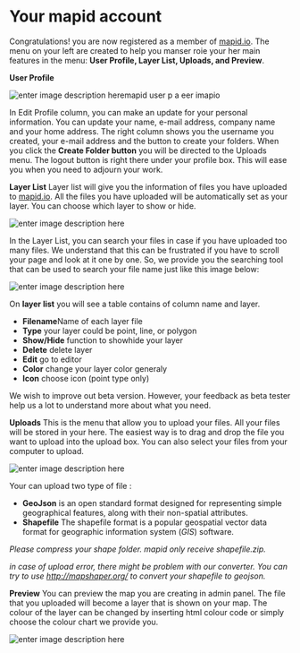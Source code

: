 # Your mapid account

Congratulations! you are now registered as a member of [mapid.io](http://mapid.io). The menu on your left are created to help you manser roie your her main features in the menu: **User Profile, Layer List, Uploads, and Preview**.


 **User Profile**

![enter image description heremapid user p a eer imapio](https://s3.amazonaws.com/docs.mapid.io/images/Screen+Shot+2018-08-24+at+13.25.16.png)

In Edit Profile column, you can make an update for your personal information. You can update your name, e-mail address, company name and your home address. The right column shows you the username you created, your e-mail address and the button to create your folders. When you click the **Create Folder button** you will be directed to the Uploads menu. The logout button is right there under your profile box. This will ease you when you need to adjourn your work.


**Layer List**
Layer list will give you the information of files you have uploaded to [mapid.io](http://mapid.io). All the files you have uploaded will be automatically set as your layer. You can choose which layer to show or hide.

![enter image description here](https://s3.amazonaws.com/docs.mapid.io/images/Screen+Shot+2018-08-24+at+13.32.19.png)

In the Layer List, you can search your files in case if you have uploaded too many files. We understand that this can be frustrated if you have to scroll your page and look at it one by one. So, we provide you the searching tool that can be used to search your file name just like this image below:

![enter image description here](https://s3.amazonaws.com/docs.mapid.io/images/Screen+Shot+2018-08-24+at+13.38.32.png)

On **layer list** you will see a table contains of column name and layer.

- **Filename**Name of each layer file
- **Type** your layer could be point, line, or polygon
- **Show/Hide** function to showhide your layer
- **Delete** delete layer
- **Edit** go to editor
- **Color** change your layer color generaly
- **Icon** choose icon (point type only)

We wish to improve out beta version. However, your feedback as beta tester help us a lot to understand more about what you need.

**Uploads**
This is the menu that allow you to upload your files. All your files will be stored in your here. The easiest way is to drag and drop the file you want to upload into the upload box. You can also select your files from your computer to upload.

![enter image description here](https://s3.amazonaws.com/docs.mapid.io/images/Screen+Shot+2018-08-24+at+13.41.56.png)

Your can upload two type of file :
- **GeoJson**  is an open standard format designed for representing simple geographical features, along with their non-spatial attributes.
- **Shapefile**  The shapefile format is a popular geospatial vector data format for geographic information system (_GIS_) software.

*Please compress your shape folder. mapid only receive shapefile.zip.*

*in case of upload error, there might be problem with our converter. You can try to use http://mapshaper.org/ to convert your shapefile to geojson.*



**Preview**
You can preview the map you are creating in admin panel. The file that you uploaded will become a layer that is shown on your map. The colour of the layer can be changed by inserting html colour code or simply choose the colour chart we provide you.

![enter image description here](https://s3.amazonaws.com/docs.mapid.io/images/Screen+Shot+2018-08-24+at+14.19.26.png)
